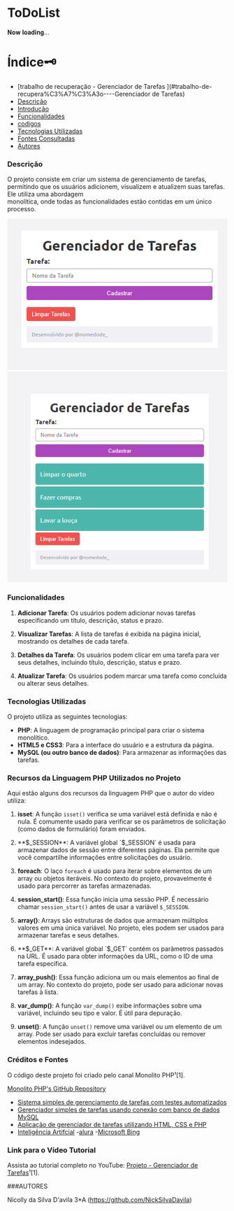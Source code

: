 # ToDoList

𝐍𝐨𝐰 𝐥𝐨𝐚𝐝𝐢𝐧𝐠...

# Índice🗝️
   - [trabalho de recuperação - Gerenciador de Tarefas ](#trabalho-de-recupera%C3%A7%C3%A3o----Gerenciador de Tarefas)  
   - [Descrição](#descri%C3%A7%C3%A3o)  
   - [Introdução](#introdu%C3%A7%C3%A3o)  
   - [Funcionalidades](#funcionalidades)
   - [codigos](#codigos)
   - [Tecnologias Utilizadas](#tecnologias-utilizadas)  
   - [Fontes Consultadas](#fontes-consultadas)  
   - [Autores](#autores)

### Descrição

O projeto consiste em criar um sistema de gerenciamento de tarefas, permitindo que os usuários adicionem, visualizem e atualizem suas tarefas. Ele utiliza uma abordagem  
monolítica, onde todas as funcionalidades estão contidas em um único processo.

![image info](ListaTarefas2.png)
![image info](ListaTarefas.png)

### Funcionalidades

1. **Adicionar Tarefa**: Os usuários podem adicionar novas tarefas especificando um título, descrição, status e prazo.

2. **Visualizar Tarefas**: A lista de tarefas é exibida na página inicial, mostrando os detalhes de cada tarefa.

3. **Detalhes da Tarefa**: Os usuários podem clicar em uma tarefa para ver seus detalhes, incluindo título, descrição, status e prazo.

4. **Atualizar Tarefa**: Os usuários podem marcar uma tarefa como concluída ou alterar seus detalhes.

### Tecnologias Utilizadas

O projeto utiliza as seguintes tecnologias:

- **PHP**: A linguagem de programação principal para criar o sistema monolítico.
- **HTML5 e CSS3**: Para a interface do usuário e a estrutura da página.
- **MySQL (ou outro banco de dados)**: Para armazenar as informações das tarefas.

### Recursos da Linguagem PHP Utilizados no Projeto

Aqui estão alguns dos recursos da linguagem PHP que o autor do vídeo utiliza:

1. **isset**: A função `isset()` verifica se uma variável está definida e não é nula. É comumente usado para verificar se os parâmetros de solicitação (como dados de formulário) foram enviados.

2. **$_SESSION**: A variável global `$_SESSION` é usada para armazenar dados de sessão entre diferentes páginas. Ela permite que você compartilhe informações entre solicitações do usuário.

3. **foreach**: O laço `foreach` é usado para iterar sobre elementos de um array ou objetos iteráveis. No contexto do projeto, provavelmente é usado para percorrer as tarefas armazenadas.

4. **session_start()**: Essa função inicia uma sessão PHP. É necessário chamar `session_start()` antes de usar a variável `$_SESSION`.

5. **array()**: Arrays são estruturas de dados que armazenam múltiplos valores em uma única variável. No projeto, eles podem ser usados para armazenar tarefas e seus detalhes.

6. **$_GET**: A variável global `$_GET` contém os parâmetros passados na URL. É usado para obter informações da URL, como o ID de uma tarefa específica.

7. **array_push()**: Essa função adiciona um ou mais elementos ao final de um array. No contexto do projeto, pode ser usado para adicionar novas tarefas à lista.

8. **var_dump()**: A função `var_dump()` exibe informações sobre uma variável, incluindo seu tipo e valor. É útil para depuração.

9. **unset()**: A função `unset()` remove uma variável ou um elemento de um array. Pode ser usado para excluir tarefas concluídas ou remover elementos indesejados.

### Créditos e Fontes

O código deste projeto foi criado pelo canal Monolito PHP¹[1].

[Monolito PHP's GitHub Repository](https://github.com/vilsonsampaio/task-manager)
- [Sistema simples de gerenciamento de tarefas com testes automatizados](https://github.com/walterhml/simple-task-management-system-with-php)
- [Gerenciador simples de tarefas usando conexão com banco de dados MySQL](https://github.com/felipetulio/gerenciador-tarefas-simples)
- [Aplicação de gerenciador de tarefas utilizando HTML, CSS e PHP](https://github.com/emilypessoa/GerenciadorDeTarefas)
- [Inteligência Artifcial](https://chat.openai.com/)
-[alura](https://www.alura.com.br/artigos/escrever-bom-readme?utm_term=&utm_campaign=&utm_source=adwords&utm_medium=ppc&hsa_acc=7964138385&hsa_cam=20946398532&hsa_grp=153091871930&hsa_ad=688089973825&hsa_src=g&hsa_tgt=dsa-2258482177123&hsa_kw=&hsa_mt=&hsa_net=adwords&hsa_ver=3&gad_source=1&gclid=Cj0KCQjwncWvBhD_ARIsAEb2HW8ijk7NVhpuiVanaYEGFFOvZkBpjlnMcjF5Wcw-slwIVdYTzACJOG4aAiywEALw_wcB)
-[Microsoft Bing](https://www.bing.com/chat?q=Microsoft+Copilot&FORM=hpcodx)


### Link para o Vídeo Tutorial

Assista ao tutorial completo no YouTube: [Projeto - Gerenciador de Tarefas](https://www.youtube.com/watch?v=dJ49I-QYYUk)¹[1].

###AUTORES

Nicolly da Silva D'avila 3*A (https://github.com/NickSilvaDavila)
